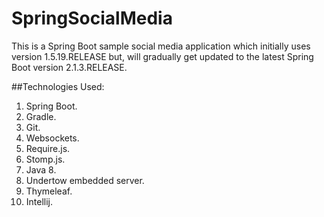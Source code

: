 # SpringSocialMedia
This is a Spring Boot sample social media application which initially uses version 1.5.19.RELEASE but, will gradually get updated to the latest Spring Boot version 2.1.3.RELEASE.

##Technologies Used:
1. Spring Boot.
2. Gradle.
3. Git.
4. Websockets.
5. Require.js.
6. Stomp.js.
7. Java 8.
8. Undertow embedded server.
9. Thymeleaf.
10. Intellij.
